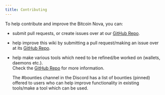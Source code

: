 ```yaml
---
title: Contributing
---
```


To help contribute and improve the Bitcoin Nova, you can:

 * submit pull requests, or create issues over at our [GitHub Repo](https://github.com/BitcoinNova/bitcoinnova).

 * help improve this wiki by submitting a pull request/making an issue over at its [GitHub Repo](https://github.com/BitcoinNova/bitcoinnova-docs).
 
 * help make various tools which need to be refined/be worked on (wallets, daemons etc.).  
   Check the [GitHub Repo](https://github.com/BitcoinNova/bitcoinnova) for more information.
 
   The #bounties channel in the Discord has a list of bounties (pinned) offered to users who can help improve functionality in existing tools/make a tool which can be used.